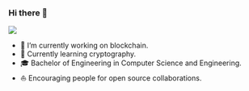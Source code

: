 ### Hi there 👋

![](https://github.com/halfrost/halfrost/blob/master/icons/header_.png)

- 🔭 I’m currently working on blockchain.
- 🌱 Currently learning cryptography.
- 🎓 Bachelor of Engineering in Computer Science and Engineering.
- ⛵ Encouraging people for open source collaborations.
